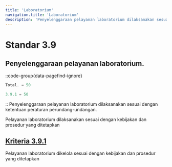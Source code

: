 ```yaml
---
title: 'Laboratorium'
navigation.title: 'Laboratorium'
description: 'Penyelenggaraan pelayanan laboratorium dilaksanakan sesuai dengan ketentuan peraturan perundang-undangan. Pelayanan laboratorium dilaksanakan sesuai dengan kebijakan dan prosedur yang ditetapkan '
---
```


# Standar 3.9
## Penyelenggaraan pelayanan laboratorium. 
::code-group{data-pagefind-ignore}
```js [Nilai]
Total. = 50
```
```js [Kriteria]
3.9.1 = 50
```
::
Penyelenggaraan pelayanan laboratorium dilaksanakan sesuai dengan ketentuan peraturan perundang-undangan. 

Pelayanan laboratorium dilaksanakan sesuai dengan kebijakan dan prosedur yang ditetapkan 

## [Kriteria 3.9.1](/3/9/1) 
Pelayanan laboratorium dikelola sesuai dengan kebijakan dan prosedur yang ditetapkan 


